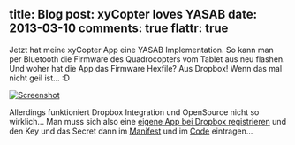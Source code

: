 title: Blog
post: xyCopter loves YASAB
date: 2013-03-10
comments: true
flattr: true
---

Jetzt hat meine xyCopter App eine YASAB Implementation. So kann man per Bluetooth die Firmware des Quadrocopters vom Tablet aus neu flashen. Und woher hat die App das Firmware Hexfile? Aus Dropbox! Wenn das mal nicht geil ist... :D</p> 

[![Screenshot][1]][2] 

Allerdings funktioniert Dropbox Integration und OpenSource nicht so wirklich... Man muss sich also eine [eigene App bei Dropbox registrieren][3] und den Key und das Secret dann im [Manifest][4] und im [Code][5] eintragen...

 [1]: img/xyCopterFirmware_small.png
 [2]: img/xyCopterFirmware.png
 [3]: https://www.dropbox.com/developers/apps
 [4]: https://github.com/xythobuz/xyControl/blob/master/tools/xyCopter/AndroidManifest.xml
 [5]: https://github.com/xythobuz/xyControl/blob/master/tools/xyCopter/src/org/xythobuz/xycopter/MainActivity.java
